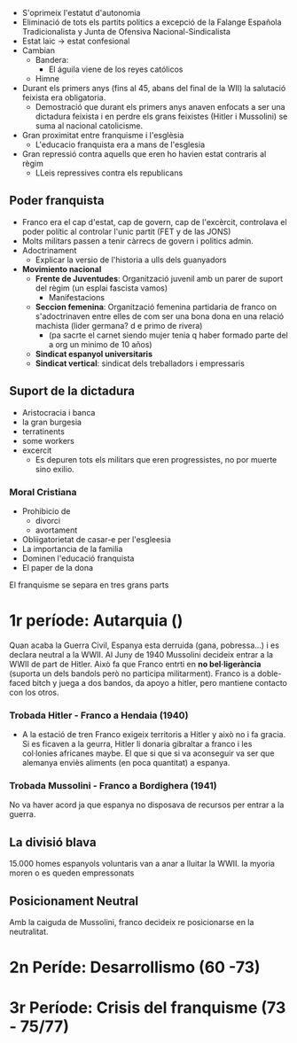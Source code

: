 - S'oprimeix l'estatut d'autonomia
- Eliminació de tots els partits politics a excepció de la Falange Española Tradicionalista y Junta de Ofensiva Nacional-Sindicalista
- Estat laic -> estat confesional
- Cambian
	- Bandera:
		- El águila viene de los reyes católicos
	- Himne
- Durant els primers anys (fins al 45, abans del final de la WII) la salutació feixista era obligatoria.
	- Demostració que durant els primers anys anaven enfocats a ser una dictadura feixista i en perdre els grans feixistes (Hitler i Mussolini) se suma al nacional catolicisme.
- Gran proximitat entre franquisme i l'esglèsia
	- L'educacio franquista era a mans de l'esglesia
- Gran repressió contra aquells que eren ho havien estat contraris al règim
	- LLeis repressives contra els republicans 

## Poder franquista
- Franco era el cap d'estat, cap de govern, cap de l'excèrcit, controlava el poder polític al controlar l'unic partit (FET y de las JONS)
- Molts militars passen a tenir càrrecs de govern i politics admin.
- Adoctrinament
	- Explicar la versio de l'historia a ulls dels guanyadors
- **Movimiento nacional**
	- **Frente de Juventudes**: Organització juvenil amb un parer de suport del règim (un esplai fascista vamos)
		- Manifestacions
	- **Seccion femenina**: Organització femenina partidaria de franco on s'adoctrinaven entre elles de com ser una bona dona en una relació machista (lider germana? d e primo de rivera)
		- (pa sacrte el carnet siendo mujer tenia q haber formado parte del a org un minimo de 10 años)
	- **Sindicat espanyol universitaris**
	- **Sindicat vertical**: sindicat dels treballadors i empressaris
## Suport de la dictadura
- Aristocracia i banca
- la gran burgesia
- terratinents
- some workers
- excercit
	- Es depuren tots els militars que eren progressistes, no por muerte sino exilio.

### Moral Cristiana
- Prohibicio de
	- divorci
	- avortament
- Obliigatorietat de casar-e per l'esgleesia
- La importancia de la familia
- Dominen l'educació franquista
- El paper de la dona

El franquisme se separa en tres grans parts
# 1r període: Autarquia ()
Quan acaba la Guerra Civil, Espanya esta derruida (gana, pobressa...) i es declara neutral a la WWII. 
Al Juny de 1940 Mussolini decideix entrar a la WWII de part de Hitler. Això fa que Franco entrti en **no bel·ligerància** (suporta un dels bandols però no participa militarment). Franco is a doble-faced bitch y juega a dos bandos, da apoyo a hitler, pero mantiene contacto con los otros.

### Trobada Hitler - Franco a Hendaia (1940)
- A la estació de tren
Franco exigeix territoris a Hitler y això no i fa gracia.
Si es ficaven a la geurra, Hitler li donaria gibraltar a franco i les col·lonies africanes maybe. El que si que si va aconseguir va ser que alemanya enviès aliments (en poca quantitat) a espanya.

### Trobada Mussolini - Franco a Bordighera (1941)
No va haver acord ja que espanya no disposava de recursos per entrar a la guerra.

## La divisió blava
15.000 homes espanyols voluntaris van a anar a lluitar la WWII. la myoria moren o es queden empressonats

## Posicionament Neutral
Amb la caiguda de Mussolini, franco decideix re posicionarse en la neutralitat.

# 2n Períde: Desarrollismo (60 -73)


# 3r Període: Crisis del franquisme (73 - 75/77)


